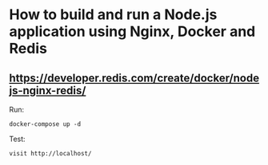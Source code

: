 # How to build and run a Node.js application using Nginx, Docker and Redis

## https://developer.redis.com/create/docker/nodejs-nginx-redis/

Run:

`docker-compose up -d`

Test:

`visit http://localhost/`
